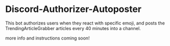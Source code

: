 # Discord-Authorizer-Autoposter
This bot authorizes users when they react with specific emoji, and posts the TrendingArticleGrabber articles every 40 minutes into a channel.


more info and instructions coming soon!
